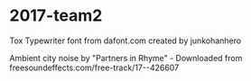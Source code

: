 # 2017-team2

Tox Typewriter font from dafont.com created by junkohanhero

Ambient city noise by "Partners in Rhyme" - Downloaded from freesoundeffects.com/free-track/17--426607
